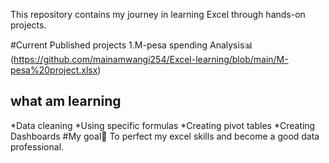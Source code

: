This repository contains my journey in learning Excel through hands-on projects.

#Current Published projects
1.M-pesa spending Analysis📊 (https://github.com/mainamwangi254/Excel-learning/blob/main/M-pesa%20project.xlsx)

## what am learning 
*Data cleaning
*Using specific formulas
*Creating pivot tables
*Creating Dashboards
#My goal🎯
To perfect my excel skills and become a good data professional.
